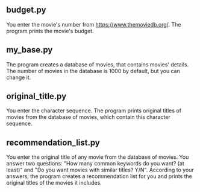 budget.py
---------
You enter the movie's number from https://www.themoviedb.org/. The program prints the movie's budget.

my_base.py
----------
The program creates a database of movies, that contains movies' details. The number of movies in the database is 1000 by default, but you can change it.


original_title.py
-----------------
You enter the character sequence. The program prints original titles of movies from the database of movies, which contain this character sequence.

recommendation_list.py
----------------------
You enter the original title of any movie from the database of movies. You answer two questions: "How many common keywords do you want? (at least)" and "Do you want movies with similar titles? Y/N". According to your answers, the program creates a recommendation list for you and prints the original titles of the movies it includes.
